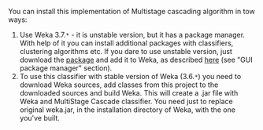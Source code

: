 You can install this implementation of Multistage cascading algorithm in tow ways:
  1. Use Weka 3.7.`*` - it is unstable version, but it has a package manager. With help of it you can install additional packages with classifiers, clustering algorithms etc. If you dare to use unstable version, just download the [package](http://code.google.com/p/multi-stage-cascading-for-weka/downloads/list) and add it to Weka, as described [here](http://weka.wikispaces.com/How+do+I+use+the+package+manager%3F) (see "GUI package manager" section).
  1. To use this classifier with stable version of Weka (3.6.`*`) you need to download Weka sources, add classes from this project to the downloaded sources and build Weka. This will create a .jar file with Weka and MultiStage Cascade classifier. You need just to replace original weka.jar, in the installation directory of Weka, with the one you've built.